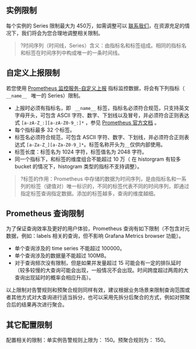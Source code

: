 ## 实例限制
每个实例的 Series 限制最大为 450万，如需调整可以 [联系我们](https://cloud.tencent.com/online-service)，在资源充足的情况下，我们将会为您合理地调整相关限制。
>?时间序列（时间线，Series）含义：由指标名和标签组成。相同的指标名和标签在时间序列中构成唯一的一条时间线。

## 自定义上报限制
若您使用 [Prometheus 监控服务-自定义上报](https://cloud.tencent.com/document/product/1416/56027) 指标监控数据，将会有下列指标（ `__name__ ` 唯一的 Series）限制。
- 上报时必须有指标名，即 ` __name__`  标签，指标名必须符合规范，只支持英文字母开头，可包含 ASCII 字符、数字、下划线以及冒号，并必须符合正则表达式 `[a-zA-Z_:][a-zA-Z0-9_:]*` ，参见 [Prometheus 官方文档](https://prometheus.io/docs/concepts/data_model/#metric-names-and-labels) 。
- 每个指标最多 32 个标签。
- 标签名必须符合规范，可包含 ASCII 字符、数字、下划线，并必须符合正则表达式 `[a-Za-Z_][a-Za-Z0-9_]*`。标签名称开头为`__`仅供内部使用。
- 标签长度：标签名为 1024 字符，标签值名为 2048 字符。
- 同一个指标下，和标签的维度组合不能超过 10 万（ 在 historgram 有较多 bucket 的情况下，histogram 类型的指标不支持调整）。

>?标签的作用：Prometheus 中存储的数据为时间序列，是由指标名和一系列的标签（键值对）唯一标识的，不同的标签代表不同的时间序列，即通过指定标签查询指定数据。添加的标签越多，查询的维度越细。


## Prometheus 查询限制

为了保证查询效率及更好的用户体验，Prometheus 查询有如下限制（不包含对元数据，例如：labels 相关的查询，但不影响 Grafana Metrics browser 功能）。
- 单个查询涉及的 time series 不能超过 100000。
- 单个查询涉及的数据量不能超过 100MB。
- 对于查询频次没有限制，但是如果并发量超过 15 可能会有一定的排队延时（较多较慢的大查询可能会出现，一般情况不会出现。时间跨度超过两周的大查询出现延时的概率会相应升高）。

以上限制对告警规则和预聚合规则同样有效，建议根据业务场景来限制查询范围或者其他方式对大查询进行适当拆分，也可以采用先拆分后聚合的方式，例如对预聚合后的结果再次进行聚合。

## 其它配置限制
配置相关的限制：单实例告警规则上限为： 150。预聚合规则为： 150。
